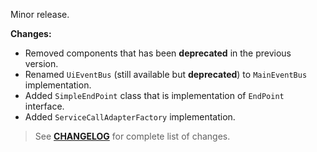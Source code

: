 Minor release.

**Changes:**
- Removed components that has been **deprecated** in the previous version.
- Renamed `UiEventBus` (still available but **deprecated**) to `MainEventBus` implementation.
- Added `SimpleEndPoint` class that is implementation of `EndPoint` interface.
- Added `ServiceCallAdapterFactory` implementation.

> See **[CHANGELOG](https://github.com/universum-studios/android_officium/blob/master/CHANGELOG.md)** for complete list of changes.